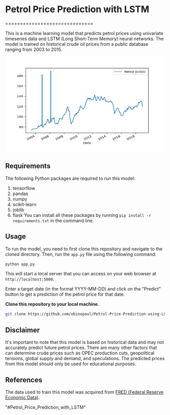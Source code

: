 # Petrol Price Prediction with LSTM 
==============================
                                                                    
This is a machine learning model that predicts petrol prices using univariate timeseries data and LSTM (Long Short-Term Memory) neural networks. The model is trained on historical crude oil prices from a public database ranging from 2003 to 2015.

<p align="center">
  <img src="Images/time_series_plot.png" alt="Alt text" width="500" height="300">
</p>

## Requirements
The following Python packages are required to run this model:

1. tensorflow
2. pandas
3. numpy
4. scikit-learn
5. joblib
6. flask
You can install all these packages by running ```pip install -r requirements.txt``` in the command line.

## Usage
To run the model, you need to first clone this repository and navigate to the cloned directory. Then, run the ```app.py``` file using the following command:  
```bash    
python app.py                         
```  
This will start a local server that you can access on your web browser at ```http://localhost:5000```.

Enter a target date (in the format YYYY-MM-DD) and click on the "Predict" button to get a prediction of the petrol price for that date.

**Clone this repository to your local machine.**
```bash
git clone https://github.com/obinopaul/Petrol-Price-Prediction-using-LSTM.git                                      
```

## Disclaimer
It's important to note that this model is based on historical data and may not accurately predict future petrol prices. There are many other factors that can determine crude prices such as OPEC production cuts, geopolitical tensions, global supply and demand, and speculations. The predicted prices from this model should only be used for educational purposes.

## References
The data used to train this model was acquired from [FRED (Federal Reserve Economic Data)](https://fred.stlouisfed.org/series/DCOILWTICO).

"#Petrol_Price_Prediction_with_LSTM"